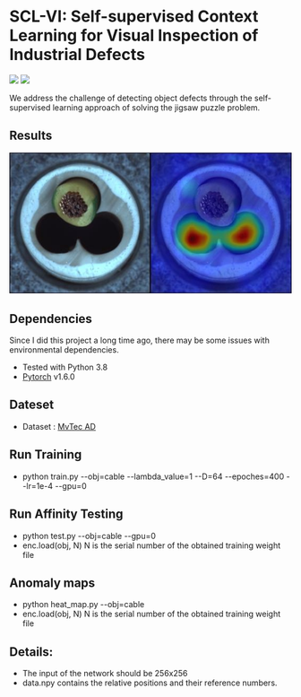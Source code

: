 # SCL-VI: Self-supervised Context Learning for Visual Inspection of Industrial Defects
<a href="https://arxiv.org/abs/2311.06504"><img src="https://img.shields.io/badge/arXiv-2311.06504-b31b1b.svg" height=22.5></a>
<a href="https://opensource.org/licenses/MIT"><img src="https://img.shields.io/github/license/WU-CVGL/BAD-NeRF" height=22.5></a>

We address the challenge of detecting object defects through the self-supervised learning approach of solving the jigsaw puzzle problem.

## Results
![segmentation](./doc/svdd_result.jpeg)

## Dependencies
Since I did this project a long time ago, there may be some issues with environmental dependencies.
- Tested with Python 3.8
- [Pytorch](http://pytorch.org/) v1.6.0

## Dateset
- Dataset : [MvTec AD](https://www.mvtec.com/company/research/datasets/mvtec-ad/)

## Run Training
- python train.py --obj=cable --lambda_value=1 --D=64 --epoches=400 --lr=1e-4 --gpu=0

## Run Affinity Testing
- python test.py --obj=cable --gpu=0
- enc.load(obj, N) N is the serial number of the obtained training weight file

## Anomaly maps
- python heat_map.py --obj=cable
- enc.load(obj, N) N is the serial number of the obtained training weight file

## Details:
- The input of the network should be 256x256
- data.npy contains the relative positions and their reference numbers.